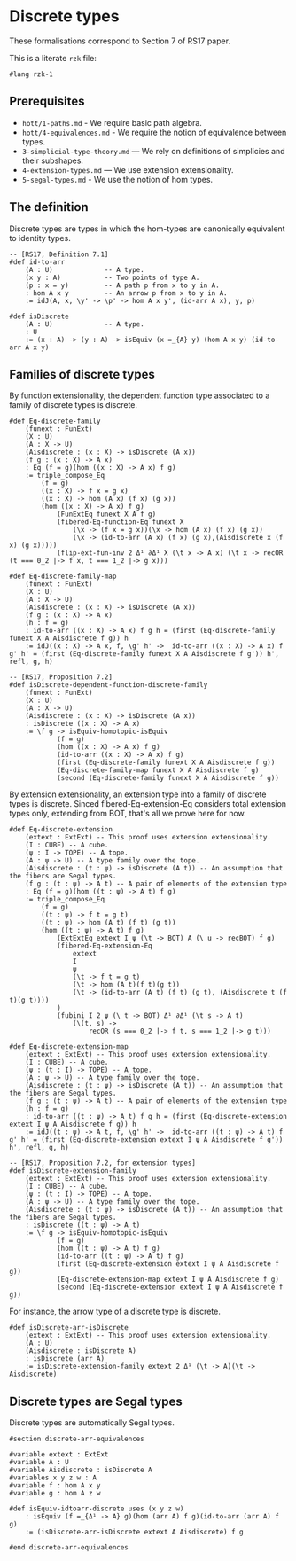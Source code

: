 # Discrete types

These formalisations correspond to Section 7 of RS17 paper.

This is a literate `rzk` file:

```rzk
#lang rzk-1
```

## Prerequisites

- `hott/1-paths.md` - We require basic path algebra.
- `hott/4-equivalences.md` - We require the notion of equivalence between types.
- `3-simplicial-type-theory.md` — We rely on definitions of simplicies and their subshapes.
- `4-extension-types.md` — We use extension extensionality.
- `5-segal-types.md` - We use the notion of hom types.

## The definition

Discrete types are types in which the hom-types are canonically equivalent to identity types.

```rzk
-- [RS17, Definition 7.1]
#def id-to-arr
    (A : U)             -- A type.
    (x y : A)           -- Two points of type A.
    (p : x = y)         -- A path p from x to y in A.
    : hom A x y         -- An arrow p from x to y in A.
    := idJ(A, x, \y' -> \p' -> hom A x y', (id-arr A x), y, p)

#def isDiscrete
    (A : U)             -- A type.
    : U
    := (x : A) -> (y : A) -> isEquiv (x =_{A} y) (hom A x y) (id-to-arr A x y)
```

## Families of discrete types

By function extensionality, the dependent function type associated to a family of discrete types is discrete.

```rzk
#def Eq-discrete-family
    (funext : FunExt)
    (X : U)
    (A : X -> U)
    (Aisdiscrete : (x : X) -> isDiscrete (A x))
    (f g : (x : X) -> A x)
    : Eq (f = g)(hom ((x : X) -> A x) f g)
    := triple_compose_Eq
        (f = g)
        ((x : X) -> f x = g x)
        ((x : X) -> hom (A x) (f x) (g x))
        (hom ((x : X) -> A x) f g)
            (FunExtEq funext X A f g)
            (fibered-Eq-function-Eq funext X
                (\x -> (f x = g x))(\x -> hom (A x) (f x) (g x))
                (\x -> (id-to-arr (A x) (f x) (g x),(Aisdiscrete x (f x) (g x)))))
            (flip-ext-fun-inv 2 Δ¹ ∂Δ¹ X (\t x -> A x) (\t x -> recOR (t === 0_2 |-> f x, t === 1_2 |-> g x)))

#def Eq-discrete-family-map
    (funext : FunExt)
    (X : U)
    (A : X -> U)
    (Aisdiscrete : (x : X) -> isDiscrete (A x))
    (f g : (x : X) -> A x)
    (h : f = g)
    : id-to-arr ((x : X) -> A x) f g h = (first (Eq-discrete-family funext X A Aisdiscrete f g)) h
    := idJ((x : X) -> A x, f, \g' h' ->  id-to-arr ((x : X) -> A x) f g' h' = (first (Eq-discrete-family funext X A Aisdiscrete f g')) h', refl, g, h)

-- [RS17, Proposition 7.2]
#def isDiscrete-dependent-function-discrete-family
    (funext : FunExt)
    (X : U)
    (A : X -> U)
    (Aisdiscrete : (x : X) -> isDiscrete (A x))
    : isDiscrete ((x : X) -> A x)
    := \f g -> isEquiv-homotopic-isEquiv
            (f = g)
            (hom ((x : X) -> A x) f g)
            (id-to-arr ((x : X) -> A x) f g)
            (first (Eq-discrete-family funext X A Aisdiscrete f g))
            (Eq-discrete-family-map funext X A Aisdiscrete f g)
            (second (Eq-discrete-family funext X A Aisdiscrete f g))
```

By extension extensionality, an extension type into a family of discrete types is discrete.
Sinced fibered-Eq-extension-Eq considers total extension types only, extending from BOT,
that's all we prove here for now.

```rzk
#def Eq-discrete-extension
    (extext : ExtExt) -- This proof uses extension extensionality.
    (I : CUBE) -- A cube.
    (ψ : I -> TOPE) -- A tope.
    (A : ψ -> U) -- A type family over the tope.
    (Aisdiscrete : (t : ψ) -> isDiscrete (A t)) -- An assumption that the fibers are Segal types.
    (f g : (t : ψ) -> A t) -- A pair of elements of the extension type
    : Eq (f = g)(hom ((t : ψ) -> A t) f g)
    := triple_compose_Eq
        (f = g)
        ((t : ψ) -> f t = g t)
        ((t : ψ) -> hom (A t) (f t) (g t))
        (hom ((t : ψ) -> A t) f g)
            (ExtExtEq extext I ψ (\t -> BOT) A (\ u -> recBOT) f g)
            (fibered-Eq-extension-Eq
                extext
                I
                ψ
                (\t -> f t = g t)
                (\t -> hom (A t)(f t)(g t))
                (\t -> (id-to-arr (A t) (f t) (g t), (Aisdiscrete t (f t)(g t))))
            )
            (fubini I 2 ψ (\ t -> BOT) Δ¹ ∂Δ¹ (\t s -> A t)
                (\(t, s) ->
                    recOR (s === 0_2 |-> f t, s === 1_2 |-> g t)))

#def Eq-discrete-extension-map
    (extext : ExtExt) -- This proof uses extension extensionality.
    (I : CUBE) -- A cube.
    (ψ : (t : I) -> TOPE) -- A tope.
    (A : ψ -> U) -- A type family over the tope.
    (Aisdiscrete : (t : ψ) -> isDiscrete (A t)) -- An assumption that the fibers are Segal types.
    (f g : (t : ψ) -> A t) -- A pair of elements of the extension type
    (h : f = g)
    : id-to-arr ((t : ψ) -> A t) f g h = (first (Eq-discrete-extension extext I ψ A Aisdiscrete f g)) h
    := idJ((t : ψ) -> A t, f, \g' h' ->  id-to-arr ((t : ψ) -> A t) f g' h' = (first (Eq-discrete-extension extext I ψ A Aisdiscrete f g')) h', refl, g, h)

-- [RS17, Proposition 7.2, for extension types]
#def isDiscrete-extension-family
    (extext : ExtExt) -- This proof uses extension extensionality.
    (I : CUBE) -- A cube.
    (ψ : (t : I) -> TOPE) -- A tope.
    (A : ψ -> U) -- A type family over the tope.
    (Aisdiscrete : (t : ψ) -> isDiscrete (A t)) -- An assumption that the fibers are Segal types.
    : isDiscrete ((t : ψ) -> A t)
    := \f g -> isEquiv-homotopic-isEquiv
            (f = g)
            (hom ((t : ψ) -> A t) f g)
            (id-to-arr ((t : ψ) -> A t) f g)
            (first (Eq-discrete-extension extext I ψ A Aisdiscrete f g))
            (Eq-discrete-extension-map extext I ψ A Aisdiscrete f g)
            (second (Eq-discrete-extension extext I ψ A Aisdiscrete f g))
```

For instance, the arrow type of a discrete type is discrete.

```rzk
#def isDiscrete-arr-isDiscrete
    (extext : ExtExt) -- This proof uses extension extensionality.
    (A : U)
    (Aisdiscrete : isDiscrete A)
    : isDiscrete (arr A)
    := isDiscrete-extension-family extext 2 Δ¹ (\t -> A)(\t -> Aisdiscrete)
```

## Discrete types are Segal types

Discrete types are automatically Segal types.

```rzk
#section discrete-arr-equivalences

#variable extext : ExtExt
#variable A : U
#variable Aisdiscrete : isDiscrete A
#variables x y z w : A
#variable f : hom A x y
#variable g : hom A z w

#def isEquiv-idtoarr-discrete uses (x y z w)
    : isEquiv (f =_{Δ¹ -> A} g)(hom (arr A) f g)(id-to-arr (arr A) f g)
    := (isDiscrete-arr-isDiscrete extext A Aisdiscrete) f g

#end discrete-arr-equivalences


```
